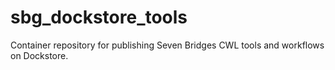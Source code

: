 # sbg_dockstore_tools

Container repository for publishing Seven Bridges CWL tools and workflows on Dockstore.

